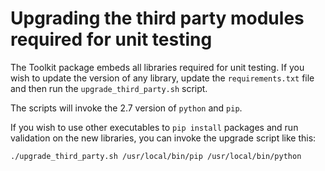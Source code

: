 Upgrading the third party modules required for unit testing
===========================================================

The Toolkit package embeds all libraries required for unit testing. If you wish to update the
version of any library, update the `requirements.txt` file and then run the `upgrade_third_party.sh`
script.

The scripts will invoke the 2.7 version of `python` and `pip`.

If you wish to use other executables to `pip install` packages and run validation on the new
libraries, you can invoke the upgrade script like this:

```shell
./upgrade_third_party.sh /usr/local/bin/pip /usr/local/bin/python
```
